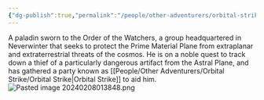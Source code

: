 ```yaml
---
{"dg-publish":true,"permalink":"/people/other-adventurers/orbital-strike/alduin-silversmite/"}
---
```


A paladin sworn to the Order of the Watchers, a group headquartered in Neverwinter that seeks to protect the Prime Material Plane from extraplanar and extraterrestrial threats of the cosmos. He is on a noble quest to track down a thief of a particularly dangerous artifact from the Astral Plane, and has gathered a party known as [[People/Other Adventurers/Orbital Strike/Orbital Strike\|Orbital Strike]] to aid him.
![Pasted image 20240208013848.png](/img/user/Z_Attachments/Pasted%20image%2020240208013848.png)